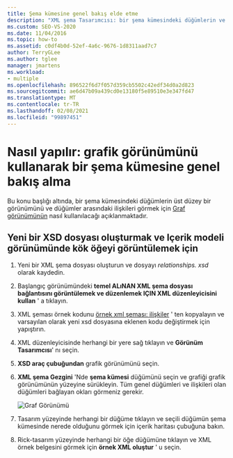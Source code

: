 ```yaml
---
title: Şema kümesine genel bakış elde etme
description: "XML şema Tasarımcısı: bir şema kümesindeki düğümlerin ve düğümler arasındaki ilişkilerin üst düzey bir görünümünü görmek için XML şema Gezgini 'nde grafik görünümünü nasıl kullanacağınızı öğrenin."
ms.custom: SEO-VS-2020
ms.date: 11/04/2016
ms.topic: how-to
ms.assetid: c0df4b0d-52ef-4a6c-9676-1d8311aad7c7
author: TerryGLee
ms.author: tglee
manager: jmartens
ms.workload:
- multiple
ms.openlocfilehash: 896522f6d7f057d359cb5502c42edf34d0a2d823
ms.sourcegitcommit: ae6d47b09a439cd0e13180f5e89510e3e347fd47
ms.translationtype: MT
ms.contentlocale: tr-TR
ms.lasthandoff: 02/08/2021
ms.locfileid: "99897451"
---
```

# <a name="how-to-get-an-overview-of-a-schema-set-by-using-the-graph-view"></a>Nasıl yapılır: grafik görünümünü kullanarak bir şema kümesine genel bakış alma

Bu konu başlığı altında, bir şema kümesindeki düğümlerin üst düzey bir görünümünü ve düğümler arasındaki ilişkileri görmek için [Graf görünümünün](../xml-tools/graph-view.md) nasıl kullanılacağı açıklanmaktadır.

## <a name="to-create-a-new-xsd-file-and-display-the-root-element-in-the-content-model-view"></a>Yeni bir XSD dosyası oluşturmak ve Içerik modeli görünümünde kök öğeyi görüntülemek için

1. Yeni bir XML şema dosyası oluşturun ve dosyayı *relationships. xsd* olarak kaydedin.

2. Başlangıç görünümündeki **temel ALıNAN XML şema dosyası bağlantısını görüntülemek ve düzenlemek IÇIN XML düzenleyicisini kullan** ' a tıklayın.

3. XML şeması örnek kodunu [örnek xml şeması: ilişkiler](../xml-tools/sample-xsd-file-relationships.md) ' ten kopyalayın ve varsayılan olarak yeni xsd dosyasına eklenen kodu değiştirmek için yapıştırın.

4. XML düzenleyicisinde herhangi bir yere sağ tıklayın ve **Görünüm Tasarımcısı**' nı seçin.

5. **XSD araç çubuğundan** grafik görünümünü seçin.

6. **XML şema Gezgini** 'Nde **şema kümesi** düğümünü seçin ve grafiği grafik görünümünün yüzeyine sürükleyin. Tüm genel düğümleri ve ilişkileri olan düğümleri bağlayan okları görmeniz gerekir.

     ![Graf Görünümü](../xml-tools/media/relationshipingraphview.gif)

7. Tasarım yüzeyinde herhangi bir düğüme tıklayın ve seçili düğümün şema kümesinde nerede olduğunu görmek için içerik haritası çubuğuna bakın.

8. Rick-tasarım yüzeyinde herhangi bir öğe düğümüne tıklayın ve XML örnek belgesini görmek için **örnek XML oluştur** ' u seçin.
